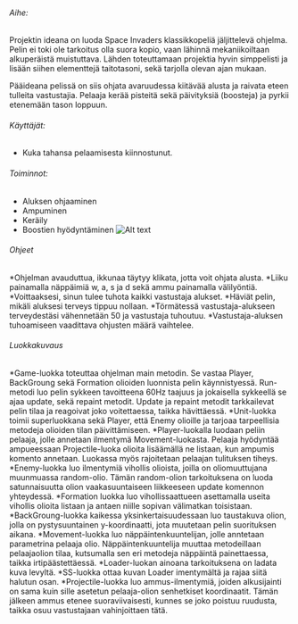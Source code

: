 
###### Aihe:

Projektin ideana on luoda Space Invaders klassikkopeliä jäljittelevä ohjelma.
Pelin ei toki ole tarkoitus olla suora kopio, vaan lähinnä mekaniikoiltaan alkuperäistä
muistuttava. Lähden toteuttamaan projektia hyvin simppelisti ja lisään siihen
elementtejä taitotasoni, sekä tarjolla olevan ajan mukaan.

Pääideana pelissä on siis ohjata avaruudessa kiitävää alusta ja raivata eteen tulleita vastustajia.
Pelaaja kerää pisteitä sekä päivityksiä (boosteja) ja pyrkii etenemään tason loppuun.

###### Käyttäjät:

* Kuka tahansa pelaamisesta kiinnostunut.

###### Toiminnot:

* Aluksen ohjaaminen
* Ampuminen
* Keräily
* Boostien hyödyntäminen
![Alt text](https://yuml.me/92dda8da)

###### Ohjeet

*Ohjelman avauduttua, ikkunaa täytyy klikata, jotta voit ohjata alusta.
*Liiku painamalla näppäimiä w, a, s ja d sekä ammu painamalla välilyöntiä.
*Voittaaksesi, sinun tulee tuhota kaikki vastustaja alukset.
*Häviät pelin, mikäli aluksesi terveys tippuu nollaan.
*Törmätessä vastustaja-alukseen terveydestäsi vähennetään 50 ja vastustaja tuhoutuu.
*Vastustaja-aluksen tuhoamiseen vaadittava ohjusten määrä vaihtelee.

###### Luokkakuvaus

*Game-luokka toteuttaa ohjelman main metodin. Se vastaa Player, BackGroung sekä Formation olioiden luonnista pelin käynnistyessä.
Run-metodi luo pelin sykkeen tavoitteena 60Hz taajuus ja jokaisella sykkeellä se ajaa update, sekä repaint metodit.
Update ja repaint metodit tarkkailevat pelin tilaa ja reagoivat joko voitettaessa, taikka hävittäessä.
*Unit-luokka toimii superluokkana sekä Player, että Enemy olioille ja tarjoaa tarpeellisia metodeja olioiden tilan päivittämiseen.
*Player-luokalla luodaan peliin pelaaja, jolle annetaan ilmentymä Movement-luokasta. Pelaaja hyödyntää ampueessaan Projectile-luoka
olioita lisäämällä ne listaan, kun ampumis komento annetaan. Luokassa myös rajoitetaan pelaajan tulituksen tiheys.
*Enemy-luokka luo ilmentymiä vihollis olioista, joilla on oliomuuttujana muunmuassa random-olio. Tämän random-olion tarkoituksena
on luoda satunnaisuutta olion vaakasuuntaiseen liikkeeseen update komennon yhteydessä.
*Formation luokka luo vihollissaattueen asettamalla useita vihollis olioita listaan ja antaen niille sopivan välimatkan toisistaan.
*BackGroung-luokka kaikessa yksinkertaisuudessaan luo taustakuva olion, jolla on pystysuuntainen y-koordinaatti, jota muutetaan
pelin suorituksen aikana.
*Movement-luokka luo näppäintenkuuntelijan, jolle anntetaan parametrina pelaaja olio. Näppäintenkuuntelija muuttaa metodeillaan
pelaajaolion tilaa, kutsumalla sen eri metodeja näppäintä painettaessa, taikka irtipäästettäessä.
*Loader-luokan ainoana tarkoituksena on ladata kuva levyltä.
*SS-luokka ottaa kuvan Loader imentymältä ja rajaa siitä halutun osan.
*Projectile-luokka luo ammus-ilmentymiä, joiden alkusijainti on sama kuin sille asetetun pelaaja-olion senhetkiset koordinaatit.
Tämän jälkeen ammus etenee suoraviivaisesti, kunnes se joko poistuu ruudusta, taikka osuu vastustajaan vahinjoittaen tätä.
